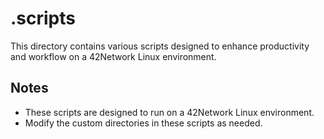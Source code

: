 # .scripts

This directory contains various scripts designed to enhance productivity and workflow on a 42Network Linux environment.

## Notes

- These scripts are designed to run on a 42Network Linux environment.
- Modify the custom directories in these scripts as needed.

